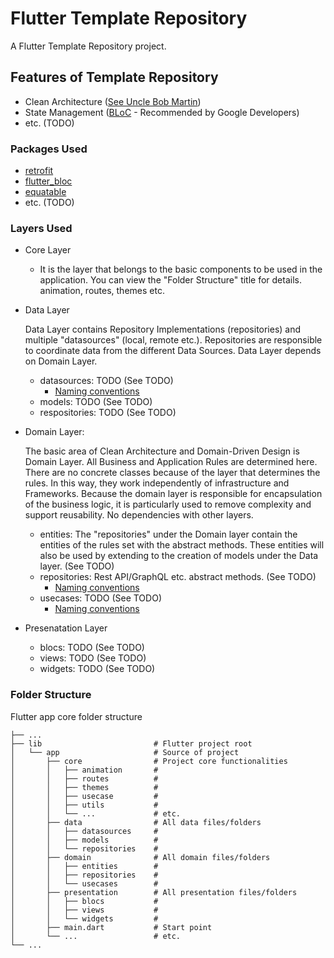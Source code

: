 # Flutter Template Repository

A Flutter Template Repository project.

## Features of Template Repository

- Clean Architecture ([See Uncle Bob Martin](http://cleancoder.com/))
- State Management ([BLoC](https://bloclibrary.dev/) - Recommended by Google Developers)
- etc. (TODO)

### Packages Used

- [retrofit](https://pub.dev/packages/retrofit)
- [flutter_bloc](https://pub.dev/packages/flutter_bloc)
- [equatable](https://pub.dev/packages/equatable)
- etc. (TODO)

### Layers Used

- Core Layer
  - It is the layer that belongs to the basic components to be used in the application. You can view the "Folder Structure" title for details. animation, routes, themes etc.

- Data Layer

  Data Layer contains Repository Implementations (repositories) and multiple "datasources" (local, remote etc.). Repositories are responsible to coordinate data from the different Data Sources. Data Layer depends on Domain Layer.

  - datasources: TODO (See TODO)
    - [Naming conventions](https://developer.android.com/jetpack/guide/data-layer#naming-conventions)
  - models: TODO (See TODO)
  - respositories: TODO (See TODO)

- Domain Layer: 

  The basic area of Clean Architecture and Domain-Driven Design is Domain Layer. All Business and Application Rules are determined here. There are no concrete classes because of the layer that determines the rules. In this way, they work independently of infrastructure and Frameworks. Because the domain layer is responsible for encapsulation of the business logic, it is particularly used to remove complexity and support reusability. No dependencies with other layers.
  
  - entities: The "repositories" under the Domain layer contain the entities of the rules set with the abstract methods. These entities will also be used by extending to the creation of models under the Data layer. (See TODO)
  - repositories: Rest API/GraphQL etc. abstract methods. (See TODO)
    - [Naming conventions](https://developer.android.com/jetpack/guide/data-layer#naming-conventions)
  - usecases: TODO (See TODO)
    - [Naming conventions](https://developer.android.com/jetpack/guide/domain-layer#conventions)

- Presenatation Layer
  - blocs: TODO (See TODO)
  - views: TODO (See TODO)
  - widgets: TODO (See TODO)

### Folder Structure
Flutter app core folder structure

```
├── ...
├── lib                     	# Flutter project root
│   └── app                 	# Source of project
│   	├── core              	# Project core functionalities
│   	│   ├── animation       # 
│   	│   ├── routes          # 
│   	│   ├── themes          # 
│   	│   ├── usecase         # 
│   	│   ├── utils           # 
│   	│   └── ...             # etc.
│   	├── data                # All data files/folders
│   	│   ├── datasources     # 
│   	│   ├── models          # 
│   	│   └── repositories    # 
│   	├── domain              # All domain files/folders
│   	│   ├── entities        # 
│   	│   ├── repositories    # 
│   	│   └── usecases        # 
│   	├── presentation        # All presentation files/folders
│   	│   ├── blocs           # 
│   	│   ├── views           # 
│   	│   └── widgets         # 
│   	├── main.dart           # Start point
│   	└── ...                 # etc.
└── ...
```
